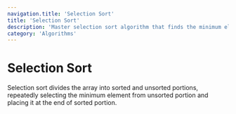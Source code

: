 ```yaml
---
navigation.title: 'Selection Sort'
title: 'Selection Sort'
description: 'Master selection sort algorithm that finds the minimum element and places it in correct position with minimal swaps.'
category: 'Algorithms'
---
```


# Selection Sort

Selection sort divides the array into sorted and unsorted portions, repeatedly selecting the minimum element from unsorted portion and placing it at the end of sorted portion.
